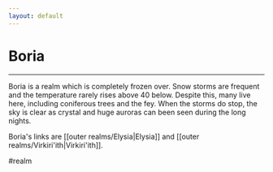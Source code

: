 ```yaml
---
layout: default
---
```


# Boria
---

Boria is a realm which is completely frozen over. Snow storms are frequent and the temperature rarely rises above 40 below. Despite this, many live here, including coniferous trees and the fey. When the storms do stop, the sky is clear as crystal and huge auroras can been seen during the long nights.

Boria's links are [[outer realms/Elysia|Elysia]] and [[outer realms/Virkiri'ith|Virkiri'ith]].

#realm